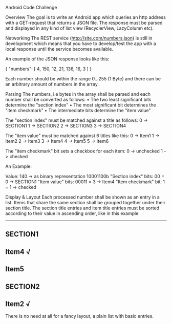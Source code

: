 Android Code Challenge

Overview
The goal is to write an Android app which queries an http address with a GET-request that returns
a JSON file. The response must be parsed and displayed in any kind of list view
(RecyclerView, LazyColumn etc).

Networking
The REST service (http://site.com/numbers.json) is still in development which means that you
have to develop/test the app with a local response until the service becomes available.

An example of the JSON response looks like this:

{
"numbers": [
4, 150, 12, 21, 136, 16, 3
]
}

Each number should be within the range 0...255 (1 Byte) and there can be an arbitrary amount of
numbers in the array.

Parsing
The numbers, i.e bytes in the array shall be parsed and each number shall be converted as follows:
• The two least significant bits determine the "section index"
• The most significant bit determines the "item checkmark"
• The intermediate bits determine the "item value"

The "section index" must be matched against a title as follows:
0 -> SECTION1
1 -> SECTION2
2 -> SECTION3
3 -> SECTION4

The "item value" must be matched against 6 titles like this:
0 -> Item1
1 -> Item2
2 -> Item3
3 -> Item4
4 -> Item5
5 -> Item6

The "item checkmark" bit sets a checkbox for each item:
0 -> unchecked
1 -> checked

An Example:

Value: 140 -> as binary representation 10001100b
"Section index" bits: 00 = 0 -> SECTION1
"Item value" bits: 00011 = 3 -> Item4
"Item checkmark" bit: 1 = 1 -> checked

Display & Layout
Each processed number shall be shown as an entry in a list. Items that share the same section
shall be grouped together under their section title. The section title entries and item title entries
must be sorted according to their value in ascending order, like in this example:

-----------------------
SECTION1
-----------------------
Item4 √
-----------------------
Item5
-----------------------
SECTION2
-----------------------
Item2 √
-----------------------

There is no need at all for a fancy layout, a plain list with basic entries.